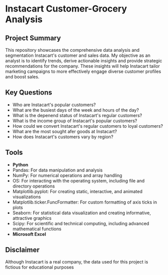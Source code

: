 # Instacart Customer-Grocery Analysis
## Project Summary
This repository showcases the comprehensive data analysis and segmentation Instacart's customer and sales data. My objective as an analyst is to identify trends, derive actionable insights and provide strategic recommendations for the company. These insights will help Instacart tailor marketing campaigns to more effectively engage diverse customer profiles and boost sales.
## Key Questions
* Who are Instacart's popular customers?
* What are the busiest days of the week and hours of the day?
* What is the depenend status of Instacart's regular customers?
* What is the income group of Instacart's popular customers?
* How could we convert Instacart's regular customers to loyal customers?
* What are the most sought afer goods at Instacart?
* How does Instacart's customers vary by region?
## Tools
* **Python**
 * Pandas: For data manipulation and analysis
 * NumPy: For numerical operations and array handling
 * OS: For interacting with the operating system, including file and directory operations
 * Matplotlib.pyplot: For creating static, interactive, and animated visualizations
 * Matplotlib.ticker.FuncFormatter: For custom formatting of axis ticks in plots
 * Seaborn: For statistical data visualization and creating informative, attractive graphics
 * Scipy: For scientific and technical computing, including advanced mathematical functions
* **Microsoft Excel**
## Disclaimer
Although Instacart is a real company, the data used for this project is fictious for educational purposes


